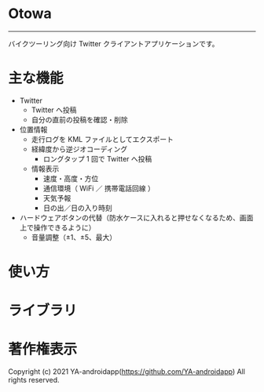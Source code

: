 # Otowa

---

バイクツーリング向け Twitter クライアントアプリケーションです。

# 主な機能

- Twitter
  - Twitter へ投稿
  - 自分の直前の投稿を確認・削除
- 位置情報
  - 走行ログを KML ファイルとしてエクスポート
  - 経緯度から逆ジオコーディング
    - ロングタップ 1 回で Twitter へ投稿
  - 情報表示
    - 速度・高度・方位
    - 通信環境（ WiFi ／ 携帯電話回線 ）
    - 天気予報
    - 日の出／日の入り時刻
- ハードウェアボタンの代替（防水ケースに入れると押せなくなるため、画面上で操作できるように）
  - 音量調整（±1、±5、最大）

# 使い方

# ライブラリ

# 著作権表示

Copyright (c) 2021 YA-androidapp(https://github.com/YA-androidapp) All rights reserved.
